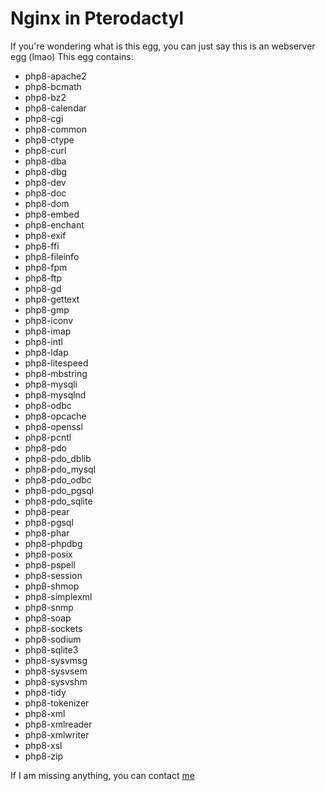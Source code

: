 # Nginx in Pterodactyl
If you're wondering what is this egg, you can just say this is an webserver egg (lmao)
This egg contains:
- php8-apache2
- php8-bcmath
- php8-bz2
- php8-calendar
- php8-cgi
- php8-common
- php8-ctype
- php8-curl
- php8-dba
- php8-dbg
- php8-dev
- php8-doc
- php8-dom
- php8-embed
- php8-enchant
- php8-exif
- php8-ffi
- php8-fileinfo
- php8-fpm
- php8-ftp
- php8-gd
- php8-gettext
- php8-gmp
- php8-iconv
- php8-imap
- php8-intl
- php8-ldap
- php8-litespeed
- php8-mbstring
- php8-mysqli
- php8-mysqlnd
- php8-odbc
- php8-opcache
- php8-openssl
- php8-pcntl
- php8-pdo
- php8-pdo_dblib
- php8-pdo_mysql
- php8-pdo_odbc
- php8-pdo_pgsql
- php8-pdo_sqlite
- php8-pear
- php8-pgsql
- php8-phar
- php8-phpdbg
- php8-posix
- php8-pspell
- php8-session
- php8-shmop
- php8-simplexml
- php8-snmp
- php8-soap
- php8-sockets
- php8-sodium
- php8-sqlite3
- php8-sysvmsg
- php8-sysvsem
- php8-sysvshm
- php8-tidy
- php8-tokenizer
- php8-xml
- php8-xmlreader
- php8-xmlwriter
- php8-xsl
- php8-zip


If I am missing anything, you can contact [me](https://discord.com/users/1221820937675210832)
